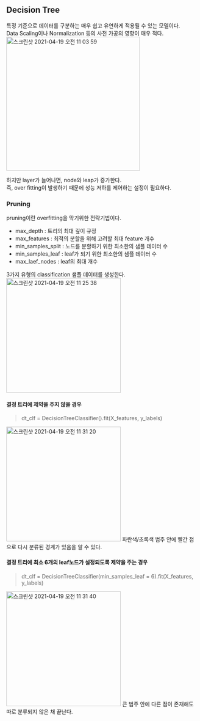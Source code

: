 <h2>Decision Tree</h2>

특정 기준으로 데이터를 구분하는 매우 쉽고 유연하게 적용될 수 있는 모델이다.<br>
Data Scaling이나 Normalization 등의 사전 가공의 영향이 매우 적다.<br>
<img width="350" alt="스크린샷 2021-04-19 오전 11 03 59" src="https://user-images.githubusercontent.com/54436228/115172397-25222a00-a100-11eb-9d9d-be42877dc946.png">

하지만 layer가 늘어나면, node와 leap가 증가한다.<br>
즉, over fitting이 발생하기 때문에 성능 저하를 제어하는 설정이 필요하다.<br>

<h3>Pruning</h3>

pruning이란 overfitting을 막기위한 전략기법이다.<br>

- max_depth : 트리의 최대 깊이 규정
- max_features : 최적의 분할을 위해 고려할 최대 feature 개수
- min_samples_split : 노드를 분할하기 위한 최소한의 샘플 데이터 수
- min_samples_leaf : leaf가 되기 위한 최소한의 샘플 데이터 수
- max_laef_nodes : leaf의 최대 개수


3가지 유형의 classification 샘플 데이터를 생성한다.<br>
<img width="300" alt="스크린샷 2021-04-19 오전 11 25 38" src="https://user-images.githubusercontent.com/54436228/115173405-2fddbe80-a102-11eb-989a-4a2e89fbe053.png">

<h4>결정 트리에 제약을 주지 않을 경우</h4>

> dt_clf = DecisionTreeClassifier().fit(X_features, y_labels)
<img width="300" alt="스크린샷 2021-04-19 오전 11 31 20" src="https://user-images.githubusercontent.com/54436228/115174333-09208780-a104-11eb-99ef-30e7c83ed3a0.png">
파란색/초록색 범주 안에 빨간 점으로 다시 분류된 경계가 있음을 알 수 있다.<br>


<h4>결정 트리에 최소 6개의 leaf노드가 설정되도록 제약을 주는 경우</h4>

> dt_clf = DecisionTreeClassifier(min_samples_leaf = 6).fit(X_features, y_labels)
<img width="300" alt="스크린샷 2021-04-19 오전 11 31 40" src="https://user-images.githubusercontent.com/54436228/115174342-0de53b80-a104-11eb-9ec4-1f0b7f7841ed.png">
큰 범주 안에 다른 점이 존재해도 따로 분류되지 않은 채 끝난다.<br>
